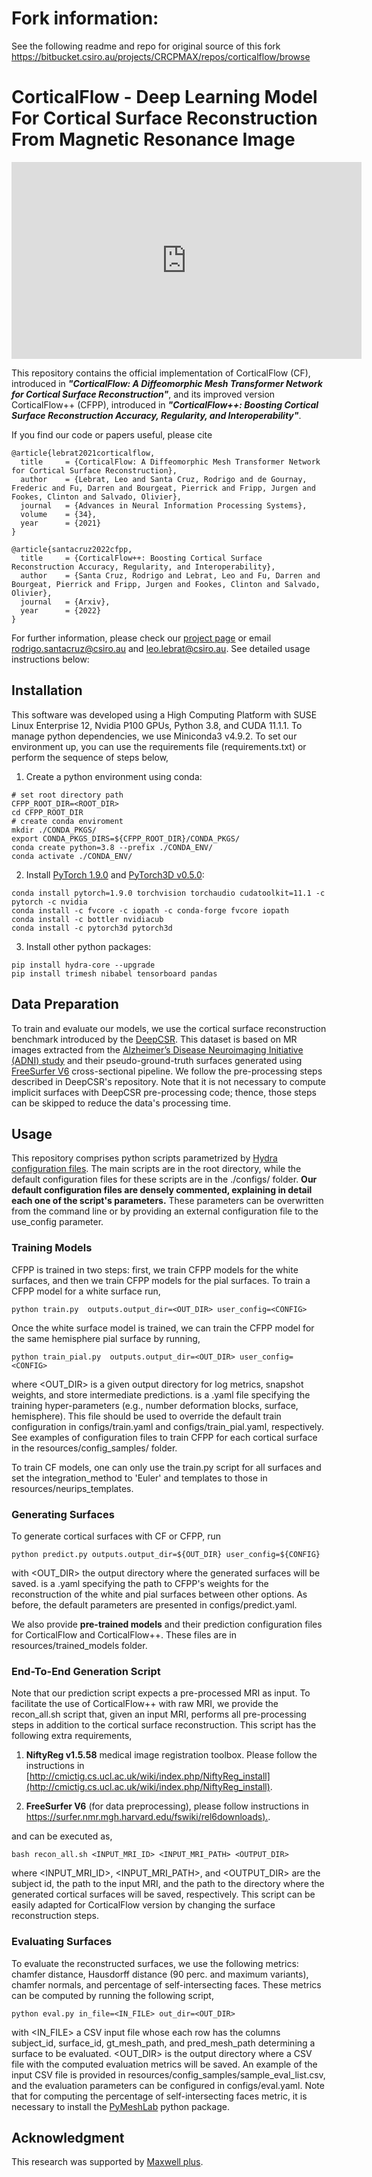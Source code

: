 # Fork information:
See the following readme and repo for original source of this fork  
https://bitbucket.csiro.au/projects/CRCPMAX/repos/corticalflow/browse

# CorticalFlow - Deep Learning Model For Cortical Surface Reconstruction From Magnetic Resonance Image

<iframe width="560" height="315" src="https://www.youtube.com/embed/zQoMHwTHK2k" title="YouTube video player" frameborder="0" allow="accelerometer; autoplay; clipboard-write; encrypted-media; gyroscope; picture-in-picture" allowfullscreen></iframe>

This repository contains the official implementation of CorticalFlow (CF), introduced in ***"CorticalFlow: A Diffeomorphic Mesh Transformer Network for Cortical Surface Reconstruction"***, and its improved version CorticalFlow++ (CFPP), introduced in ***"CorticalFlow++: Boosting Cortical Surface Reconstruction Accuracy, Regularity, and Interoperability"***. 

If you find our code or papers useful, please cite

```
@article{lebrat2021corticalflow,
  title     = {CorticalFlow: A Diffeomorphic Mesh Transformer Network for Cortical Surface Reconstruction},
  author    = {Lebrat, Leo and Santa Cruz, Rodrigo and de Gournay, Frederic and Fu, Darren and Bourgeat, Pierrick and Fripp, Jurgen and Fookes, Clinton and Salvado, Olivier},
  journal   = {Advances in Neural Information Processing Systems},
  volume    = {34},
  year      = {2021}
}

@article{santacruz2022cfpp,
  title     = {CorticalFlow++: Boosting Cortical Surface Reconstruction Accuracy, Regularity, and Interoperability},
  author    = {Santa Cruz, Rodrigo and Lebrat, Leo and Fu, Darren and Bourgeat, Pierrick and Fripp, Jurgen and Fookes, Clinton and Salvado, Olivier},
  journal   = {Arxiv},
  year      = {2022}
}
```

For further information, please check our [project page](https://lebrat.github.io/CorticalFlow/) or email rodrigo.santacruz@csiro.au and leo.lebrat@csiro.au.
See detailed usage instructions below:


## Installation
This software was developed using a High Computing Platform with SUSE Linux Enterprise 12, Nvidia P100 GPUs, Python 3.8, and CUDA 11.1.1. To manage python dependencies, we use Miniconda3 v4.9.2. To set our environment up, you can use the requirements file (requirements.txt) or perform the sequence of steps below, 

1. Create a python environment using conda:
```
# set root directory path
CFPP_ROOT_DIR=<ROOT_DIR>
cd CFPP_ROOT_DIR
# create conda enviroment
mkdir ./CONDA_PKGS/
export CONDA_PKGS_DIRS=${CFPP_ROOT_DIR}/CONDA_PKGS/
conda create python=3.8 --prefix ./CONDA_ENV/
conda activate ./CONDA_ENV/
```

2. Install [PyTorch 1.9.0](https://pytorch.org/) and [PyTorch3D v0.5.0](https://github.com/facebookresearch/pytorch3d):
```
conda install pytorch=1.9.0 torchvision torchaudio cudatoolkit=11.1 -c pytorch -c nvidia
conda install -c fvcore -c iopath -c conda-forge fvcore iopath
conda install -c bottler nvidiacub
conda install -c pytorch3d pytorch3d
```

3. Install other python packages:
```
pip install hydra-core --upgrade
pip install trimesh nibabel tensorboard pandas
```

## Data Preparation
To train and evaluate our models, we use the cortical surface reconstruction benchmark introduced by the [DeepCSR](https://bitbucket.csiro.au/projects/CRCPMAX/repos/deepcsr/browse). This dataset is based on MR images extracted from the [Alzheimer’s Disease Neuroimaging Initiative (ADNI) study](http://adni.loni.usc.edu/) and their pseudo-ground-truth surfaces generated using [FreeSurfer V6](https://surfer.nmr.mgh.harvard.edu/) cross-sectional pipeline. We follow the pre-processing steps described in DeepCSR's repository. Note that it is not necessary to compute implicit surfaces with DeepCSR pre-processing code; thence, those steps can be skipped to reduce the data's processing time.

## Usage
This repository comprises python scripts parametrized by [Hydra configuration files](https://hydra.cc/docs/intro/). The main scripts are in the root directory, while the default configuration files for these scripts are in the ./configs/ folder.  **Our default configuration files are densely commented, explaining in detail each one of the script's parameters.** These parameters can be overwritten from the command line or by providing an external configuration file to the use_config parameter.

### Training Models
CFPP is trained in two steps: first, we train CFPP models for the white surfaces, and then we train CFPP models for the pial surfaces.
To train a CFPP model for a white surface run, 
```
python train.py  outputs.output_dir=<OUT_DIR> user_config=<CONFIG>
``` 
Once the white surface model is trained, we can train the CFPP model for the same hemisphere pial surface by running, 
```
python train_pial.py  outputs.output_dir=<OUT_DIR> user_config=<CONFIG>
``` 
where <OUT_DIR> is a given output directory for log metrics, snapshot weights, and store intermediate predictions. <CONFIG> is a .yaml file specifying the training hyper-parameters (e.g., number deformation blocks, surface, hemisphere). This file should be used to override the default train configuration in configs/train.yaml and configs/train_pial.yaml, respectively. See examples of configuration files to train CFPP for each cortical surface in the resources/config_samples/ folder.

To train CF models, one can only use the train.py script for all surfaces and set the integration_method to 'Euler' and templates to those in resources/neurips_templates.

### Generating Surfaces
To generate cortical surfaces with CF or CFPP, run
```
python predict.py outputs.output_dir=${OUT_DIR} user_config=${CONFIG}
```
with <OUT_DIR> the output directory where the generated surfaces will be saved. <CONFIG> is a .yaml specifying the path to CFPP's weights for the reconstruction of the white and pial surfaces between other options. As before, the default parameters are presented in configs/predict.yaml. 

We also provide **pre-trained models** and their prediction configuration files for CorticalFlow and CorticalFlow++. These files are in resources/trained_models folder.

### End-To-End Generation Script
Note that our prediction script expects a pre-processed MRI as input. To facilitate the use of CorticalFlow++ with raw MRI, we provide the recon_all.sh script that, given an input MRI, performs all pre-processing steps in addition to the cortical surface reconstruction. This script has the following extra requirements,

1. **NiftyReg v1.5.58** medical image registration toolbox. Please follow the instructions in [http://cmictig.cs.ucl.ac.uk/wiki/index.php/NiftyReg_install](http://cmictig.cs.ucl.ac.uk/wiki/index.php/NiftyReg_install).
    
2. **FreeSurfer V6** (for data preprocessing), please follow instructions in [https://surfer.nmr.mgh.harvard.edu/fswiki/rel6downloads).](https://surfer.nmr.mgh.harvard.edu/fswiki/rel6downloads).

and can be executed as,
```
bash recon_all.sh <INPUT_MRI_ID> <INPUT_MRI_PATH> <OUTPUT_DIR>
```
where <INPUT_MRI_ID>, <INPUT_MRI_PATH>, and <OUTPUT_DIR> are the subject id, the path to the input MRI, and the path to the directory where the generated cortical surfaces will be saved, respectively. This script can be easily adapted for CorticalFlow version by changing the surface reconstruction steps.

### Evaluating Surfaces
To evaluate the reconstructed surfaces, we use the following metrics: chamfer distance, Hausdorff distance (90 perc. and maximum variants), chamfer normals, and percentage of self-intersecting faces. These metrics can be computed by running the following script,
```
python eval.py in_file=<IN_FILE> out_dir=<OUT_DIR>
```
with <IN_FILE> a CSV input file whose each row has the columns subject_id, surface_id, gt_mesh_path, and pred_mesh_path determining a surface to be evaluated. <OUT_DIR> is the output directory where a CSV file with the computed evaluation metrics will be saved. An example of the input CSV file is provided in resources/config_samples/sample_eval_list.csv, and the evaluation parameters can be configured in configs/eval.yaml. Note that for computing the percentage of self-intersecting faces metric, it is necessary to install the [PyMeshLab](https://github.com/cnr-isti-vclab/PyMeshLab) python package.

## Acknowledgment
This research was supported by [Maxwell plus](https://maxwellplus.com/).
